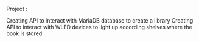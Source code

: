 Project :

Creating API to interact with MariaDB database to create a library
Creating API to interact with WLED devices to light up according shelves where the book is stored
